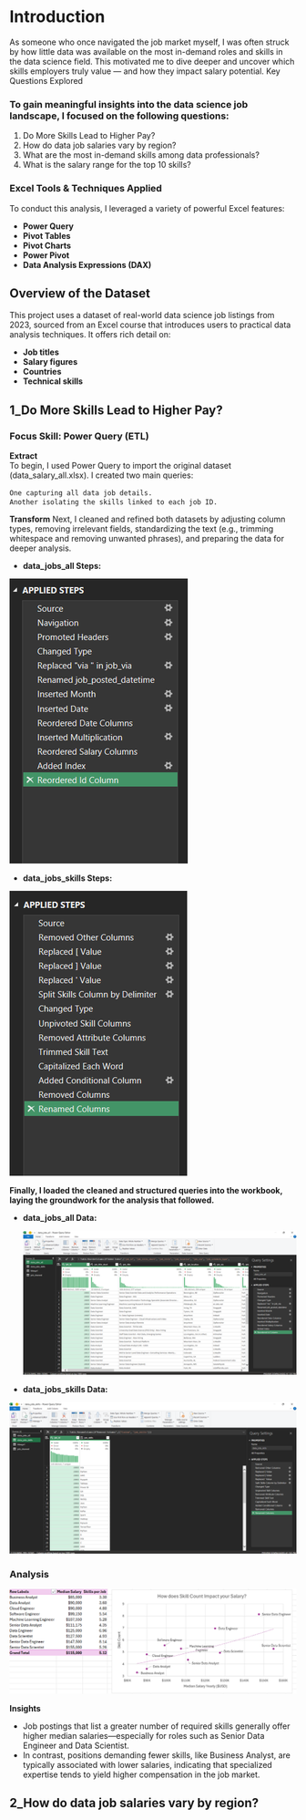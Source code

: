 # Introduction

As someone who once navigated the job market myself, I was often struck by how little data was available on the most in-demand roles and skills in the data science field. This motivated me to dive deeper and uncover which skills employers truly value — and how they impact salary potential.
Key Questions Explored

### To gain meaningful insights into the data science job landscape, I focused on the following questions:

1. Do More Skills Lead to Higher Pay?
2. How do data job salaries vary by region?
3. What are the most in-demand skills among data professionals?
4. What is the salary range for the top 10 skills?

### Excel Tools & Techniques Applied

To conduct this analysis, I leveraged a variety of powerful Excel features:

- **Power Query**
- **Pivot Tables**
- **Pivot Charts**
- **Power Pivot**
- **Data Analysis Expressions (DAX)**
  


## Overview of the Dataset

This project uses a dataset of real-world data science job listings from 2023, sourced from an Excel course that introduces users to practical data analysis techniques. It offers rich detail on:

- **Job titles**
- **Salary figures**
- **Countries**
- **Technical skills**

## 1_Do More Skills Lead to Higher Pay?
### Focus Skill: Power Query (ETL)

**Extract**  
To begin, I used Power Query to import the original dataset (data_salary_all.xlsx). I created two main queries:

    One capturing all data job details.  
    Another isolating the skills linked to each job ID.

 **Transform** 
Next, I cleaned and refined both datasets by adjusting column types, removing irrelevant fields, standardizing the text (e.g., trimming whitespace and removing unwanted phrases), and preparing the data for deeper analysis.

 - **data_jobs_all Steps:**  
 
  ![data_jobs_all_steps.png](pictures/data_jobs_all_steps.png)

- **data_jobs_skills Steps:**  

![data_jobs_all_steps.png](pictures/data_jobs_skills_steps.png)

**Finally, I loaded the cleaned and structured queries into the workbook, laying the groundwork for the analysis that followed.**

- **data_jobs_all Data:**  
 
  ![data_jobs_all_steps.png](pictures/data_jobs_all_PQ.png)

- **data_jobs_skills Data:**  

![data_jobs_all_steps.png](pictures/data_jobs_skills_PQ.png)

### Analysis  

![salary-skill_dependency.png](pictures/salary-skill_dependency.png)

**Insights**
- Job postings that list a greater number of required skills generally offer higher median salaries—especially for roles such as Senior Data Engineer and Data Scientist.
- In contrast, positions demanding fewer skills, like Business Analyst, are typically associated with lower salaries, indicating that specialized expertise tends to yield higher compensation in the job market.

## 2_How do data job salaries vary by region?
